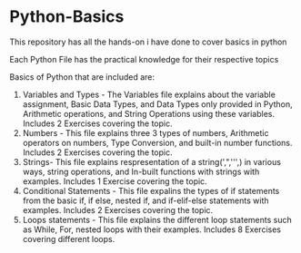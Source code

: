 # Python-Basics
This repository has all the hands-on i have done to cover basics in python

Each Python File has the practical knowledge for their respective topics 

Basics of Python that are included are:
1. Variables and Types - The Variables file explains about the variable assignment, Basic Data Types, and Data Types only provided in Python, Arithmetic operations, and String Operations using these variables. Includes 2 Exercises covering the topic.
2. Numbers - This file explains three 3 types of numbers, Arithmetic operators on numbers, Type Conversion, and built-in number functions. Includes 2 Exercises covering the topic.
3. Strings- This file explains respresentation of a string(',",''',\) in various ways, string operations, and In-built functions with strings with examples. Includes 1 Exercise covering the topic.
4. Conditional Statements - This file expalins the types of if statements from the basic if, if else, nested if, and if-elif-else statements with examples.  Includes 2 Exercises covering the topic.
5. Loops statements - This file explains the different loop statements such as While, For, nested loops with their examples. Includes 8 Exercises covering different loops.
